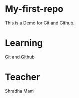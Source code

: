 # My-first-repo
This is a Demo for Git and Github.

# Learning
Git and Github

# Teacher
Shradha Mam
